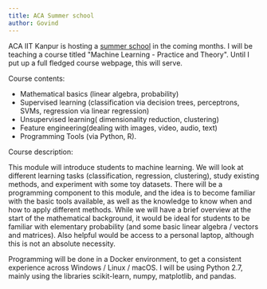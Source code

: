 ```yaml
---
title: ACA Summer school
author: Govind
---
```



ACA IIT Kanpur is hosting a [summer school](http://summerschool.cse.iitk.ac.in/)
in the coming months. I will be teaching a course titled "Machine Learning - 
Practice and Theory". Until I put up a full fledged course webpage, this will
serve.


Course contents: 

- Mathematical basics (linear algebra, probability)
- Supervised learning (classification via decision trees, perceptrons, SVMs, regression via linear regression)
- Unsupervised learning( dimensionality reduction, clustering)
- Feature engineering(dealing with images, video, audio, text)
- Programming Tools (via Python, R).


Course description: 

This module will introduce students to machine learning. We will look
at different learning tasks (classification, regression, clustering),
study existing methods, and experiment with some toy datasets. There
will be a programming component to this module, and the idea is to
become familiar with the basic tools available, as well as the
knowledge to know when and how to apply different methods. While we
will have a brief overview at the start of the mathematical background,
it would be ideal for students to be familiar with elementary
probability (and some basic linear algebra / vectors and matrices).
Also helpful would be access to a personal laptop, although this is
not an absolute necessity.


Programming will be done in a Docker environment, to get a consistent experience
across Windows / Linux / macOS. I will be using Python 2.7, mainly using the 
libraries scikit-learn, numpy, matplotlib, and pandas. 



